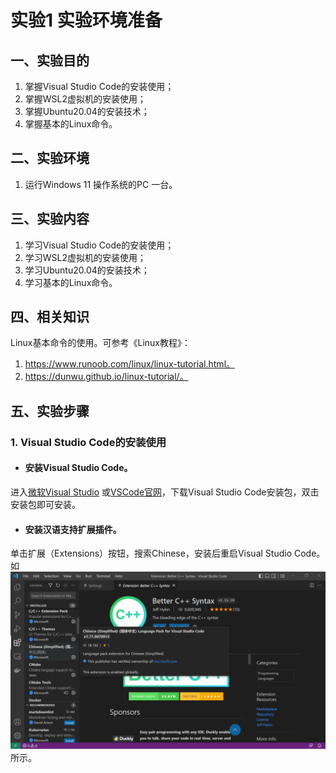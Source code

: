 # 实验1   实验环境准备
## 一、实验目的
1. 掌握Visual Studio Code的安装使用；
2. 掌握WSL2虚拟机的安装使用；
3. 掌握Ubuntu20.04的安装技术；
4. 掌握基本的Linux命令。
## 二、实验环境
1. 运行Windows 11 操作系统的PC 一台。
## 三、实验内容
1. 学习Visual Studio Code的安装使用；
2. 学习WSL2虚拟机的安装使用；
3. 学习Ubuntu20.04的安装技术；
4. 学习基本的Linux命令。
## 四、相关知识
Linux基本命令的使用。可参考《Linux教程》：
1.  https://www.runoob.com/linux/linux-tutorial.html。
2.  https://dunwu.github.io/linux-tutorial/。
## 五、实验步骤
### 1. Visual Studio Code的安装使用
- #### 安装Visual Studio Code。

进入[微软Visual Studio](https://visualstudio.microsoft.com/zh-hans/) 或[VSCode官网](https://code.visualstudio.com/)，下载Visual Studio Code安装包，双击安装包即可安装。

- #### 安装汉语支持扩展插件。
单击扩展（Extensions）按钮，搜索Chinese，安装后重启Visual Studio Code。如 ![图1.1](lab/pictures/fig1_1.png "汉语插件")所示。

